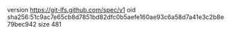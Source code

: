 version https://git-lfs.github.com/spec/v1
oid sha256:51c9ac7e65cb8d7851bd82dfc0b5aefe160ae93c6a58d7a41e3c2b8e79bec942
size 481
